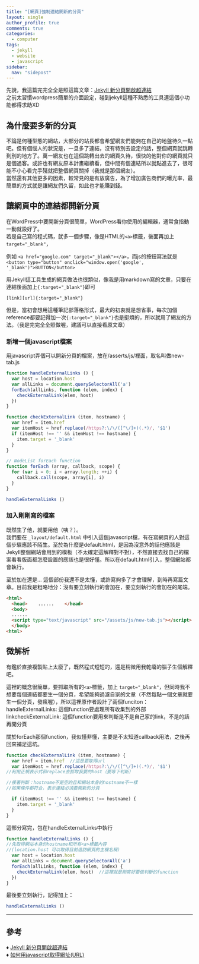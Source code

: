 ```yaml
---
title: "[網頁]強制連結開新的分頁"
layout: single
author_profile: true
comments: true
categories:
  - computer
tags:
  - jekyll
  - website
  - javascript
sidebar:
  nav: "sidepost"
---
```

先說，我這篇完完全全是照這篇文章：[Jekyll 新分頁開啟超連結](https://note.pcwu.net/2017/02/05/jekyll-link-new-tab/)  
之前太習慣wordpress簡單的介面設定，碰到jekyll這種不熟悉的工具連這個小功能都得求助XD

## 為什麼要多新的分頁
不論是何種型態的網站，大部分的站長都會希望網友們能夠在自己的地盤待久一點吧。但有個惱人的狀況是，一旦多了連結，沒有特別去設定的話，整個網頁就跳轉到別的地方了。萬一網友也在這個跳轉出去的網頁久待，很快的他對你的網頁就只是個過客。或許也有網友原本計畫繼續看，但中間有個連結所以就點進去了，很可能不小心看完手殘就把整個網頁關掉（我就是那個網友）。  
當然還有其他更多的因素，較常見的是有放廣告，為了增加廣告商們的曝光率，最簡單的方式就是讓網友們久留，如此也才能賺到錢。

## 讓網頁中的連結都開新分頁
在WordPress中要開新分頁很簡單，WordPress看你使用的編輯器，通常食指動一動就設好了。  
若是自己寫的程式碼，就多一個步驟，像是HTML的`<a>`標籤，後面再加上 `target="_blank"`，

例如 `<a href="google.com" target="_blank"></a>`，而js的按鈕寫法就是 `<button type="button" onclick="window.open('google', '_blank')">BUTTON</button>`

用Jekyll這工具生成的網頁做法也很類似，像我是用markdown寫的文章，只要在連結後面加上`{:target="_blank"}`即可

`[link][url]{:target="_blank"}`

但是，當初會想用這種筆記部落格形式，最大的初衷就是想省事，每次加個reference都要記得加一次`{:target="_blank"}`也是挺煩的，所以就用了網友的方法。（我是完完全全照做喔，建議可以直接看原文章）
### 新增一個javascript檔案
用javascript弄個可以開新分頁的檔案，放在/asserts/js/裡面，取名叫做new-tab.js

```js
function handleExternalLinks () {
  var host = location.host
  var allLinks = document.querySelectorAll('a')
  forEach(allLinks, function (elem, index) {
    checkExternalLink(elem, host)
  })
}

function checkExternalLink (item, hostname) {
  var href = item.href
  var itemHost = href.replace(/https?:\/\/([^\/]+)(.*)/, '$1')
  if (itemHost !== '' && itemHost !== hostname) {
    item.target = '_blank'
  }
}

// NodeList forEach function
function forEach (array, callback, scope) {
  for (var i = 0; i < array.length; ++i) {
    callback.call(scope, array[i], i)
  }
}

handleExternalLinks ()
```
### 加入剛剛寫的檔案
既然生了他，就要用他（咦？）。  
我們要在 `_layout/default.html` 中引入這個javascript檔，有在寫網頁的人對這個步驟應該不陌生。至於為什麼是default.html，是因為沒意外的話他應該是Jekyll整個網站會用到的模板（不太確定這解釋對不對），不然直接去找自己的檔案看看版面都怎麼設置的應該也是很好懂。所以在default.html引入，整個網站都會執行。

至於加在<body>還是<head>... 這個部份我還不是太懂，或許寫夠多了才會理解，到時再寫篇文章。目前我是粗略地分：沒有要立刻執行的會加在<head>，要立刻執行的會加在<body>的尾端。
```html
<html>
  <head>    ......    </head>
  <body>
  ......
  <script type="text/javascript" src="/assets/js/new-tab.js"></script>
  </body>
<html>
```
## 微解析
有鑑於直接複製貼上太廢了，既然程式短短的，還是稍微用我乾癟的腦子生個解釋吧。

這裡的概念很簡單，要抓取所有的`<a>`標籤，加上 `target="_blank"`，但同時我不想要每個連結都要生一個分頁，希望能夠過濾自家的文章（不然每點一個文章就要生一個分頁，發瘋喔），所以這裡原作者設計了兩個funciton：  
handleExternalLinks: 這個function要處理所有收集到的外部
linkcheckExternalLink: 這個function要用來判斷是不是自己家的link，不是的話再開分頁

關於forEach那個function，我似懂非懂，主要是不太知道callback用法，之後再回來補足這坑。

```js
function checkExternalLink (item, hostname) {
  var href = item.href  //這是要取得url
  var itemHost = href.replace(/https?:\/\/([^\/]+)(.*)/, '$1')
//利用正規表示式和replace去抓取我要的host（要等下判斷）

//接著判斷：hostname不是空的且和網站本身的hostname不一樣
//如果條件都符合，表示連結必須要開新的分頁

  if (itemHost !== '' && itemHost !== hostname) {
    item.target = '_blank'
  }
}
```
這部分寫完，包在handleExternalLinks中執行
```js
function handleExternalLinks () {
//先取得網站本身的hostname和所有<a>標籤內容
//(location.host 可以取得目前造訪網頁的主機名稱)
  var host = location.host
  var allLinks = document.querySelectorAll('a')
  forEach(allLinks, function (elem, index) {
    checkExternalLink(elem, host)  //這裡就是剛寫好要做判斷的function
  })
}
```
最後要立刻執行，記得加上：
```js
handleExternalLinks ()
```

---

## 參考
♦ [Jekyll 新分頁開啟超連結](https://note.pcwu.net/2017/02/05/jekyll-link-new-tab/)  
♦ [如何用javascript取得網址(URL)](https://medium.com/@chienrongkhor/%E5%A6%82%E4%BD%95%E7%94%A8javascript%E5%8F%96%E5%BE%97%E7%B6%B2%E5%9D%80-url-d0c69934d2a9)